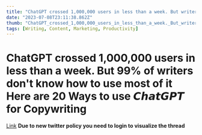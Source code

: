 ```yaml
---
title: "ChatGPT crossed 1,000,000 users in less than a week. But writers don't know how to use most of it Here are 20 Ways to use 𝘾𝙝𝙖𝙩𝙂𝙋𝙏 for Copywriting"
date: "2023-07-08T23:11:38.862Z"
thumb: "ChatGPT_crossed_1,000,000_users_in_less_than_a_week._But_writers_don't_know_how_to_use_it.png"
tags: [Writing, Content, Marketing, Productivity]
---
```


# ChatGPT crossed 1,000,000 users in less than a week. But 99% of writers don't know how to use most of it Here are 20 Ways to use 𝘾𝙝𝙖𝙩𝙂𝙋𝙏 for Copywriting

[Link](https://twitter.com/garryflix/status/1609867159286554625)
**Due to new twitter policy you need to login to visualize the thread**
